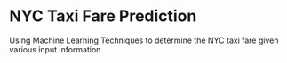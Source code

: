 # NYC Taxi Fare Prediction
Using Machine Learning Techniques to determine the NYC taxi fare given various input information
